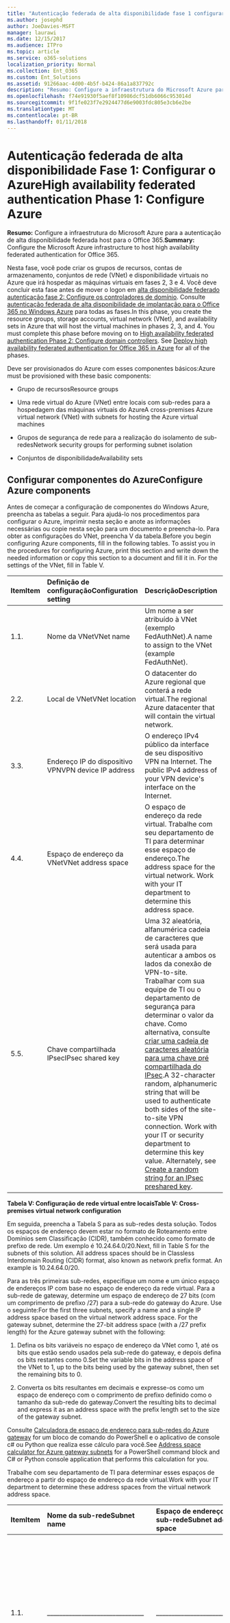 ```yaml
---
title: "Autenticação federada de alta disponibilidade fase 1 configurar o Azure"
ms.author: josephd
author: JoeDavies-MSFT
manager: laurawi
ms.date: 12/15/2017
ms.audience: ITPro
ms.topic: article
ms.service: o365-solutions
localization_priority: Normal
ms.collection: Ent_O365
ms.custom: Ent_Solutions
ms.assetid: 91266aac-4d00-4b5f-b424-86a1a837792c
description: "Resumo: Configure a infraestrutura do Microsoft Azure para alta disponibilidade do host autenticação federada para o Office 365."
ms.openlocfilehash: f74e91930f5aef8f10986dcf51db6066c953014d
ms.sourcegitcommit: 9f1fe023f7e2924477d6e9003fdc805e3cb6e2be
ms.translationtype: MT
ms.contentlocale: pt-BR
ms.lasthandoff: 01/11/2018
---
```

# <a name="high-availability-federated-authentication-phase-1-configure-azure"></a><span data-ttu-id="7fcb2-103">Autenticação federada de alta disponibilidade Fase 1: Configurar o Azure</span><span class="sxs-lookup"><span data-stu-id="7fcb2-103">High availability federated authentication Phase 1: Configure Azure</span></span>

 <span data-ttu-id="7fcb2-104">**Resumo:** Configure a infraestrutura do Microsoft Azure para a autenticação de alta disponibilidade federada host para o Office 365.</span><span class="sxs-lookup"><span data-stu-id="7fcb2-104">**Summary:** Configure the Microsoft Azure infrastructure to host high availability federated authentication for Office 365.</span></span>
  
<span data-ttu-id="7fcb2-p101">Nesta fase, você pode criar os grupos de recursos, contas de armazenamento, conjuntos de rede (VNet) e disponibilidade virtuais no Azure que irá hospedar as máquinas virtuais em fases 2, 3 e 4. Você deve concluir esta fase antes de mover o logon em [alta disponibilidade federado autenticação fase 2: Configure os controladores de domínio](high-availability-federated-authentication-phase-2-configure-domain-controllers.md). Consulte [autenticação federada de alta disponibilidade de implantação para o Office 365 no Windows Azure](deploy-high-availability-federated-authentication-for-office-365-in-azure.md) para todas as fases.</span><span class="sxs-lookup"><span data-stu-id="7fcb2-p101">In this phase, you create the resource groups, storage accounts, virtual network (VNet), and availability sets in Azure that will host the virtual machines in phases 2, 3, and 4. You must complete this phase before moving on to [High availability federated authentication Phase 2: Configure domain controllers](high-availability-federated-authentication-phase-2-configure-domain-controllers.md). See [Deploy high availability federated authentication for Office 365 in Azure](deploy-high-availability-federated-authentication-for-office-365-in-azure.md) for all of the phases.</span></span>
  
<span data-ttu-id="7fcb2-108">Deve ser provisionados do Azure com esses componentes básicos:</span><span class="sxs-lookup"><span data-stu-id="7fcb2-108">Azure must be provisioned with these basic components:</span></span>
  
- <span data-ttu-id="7fcb2-109">Grupo de recursos</span><span class="sxs-lookup"><span data-stu-id="7fcb2-109">Resource groups</span></span>
    
- <span data-ttu-id="7fcb2-110">Uma rede virtual do Azure (VNet) entre locais com sub-redes para a hospedagem das máquinas virtuais do Azure</span><span class="sxs-lookup"><span data-stu-id="7fcb2-110">A cross-premises Azure virtual network (VNet) with subnets for hosting the Azure virtual machines</span></span>
    
- <span data-ttu-id="7fcb2-111">Grupos de segurança de rede para a realização do isolamento de sub-redes</span><span class="sxs-lookup"><span data-stu-id="7fcb2-111">Network security groups for performing subnet isolation</span></span>
    
- <span data-ttu-id="7fcb2-112">Conjuntos de disponibilidade</span><span class="sxs-lookup"><span data-stu-id="7fcb2-112">Availability sets</span></span>
    
## <a name="configure-azure-components"></a><span data-ttu-id="7fcb2-113">Configurar componentes do Azure</span><span class="sxs-lookup"><span data-stu-id="7fcb2-113">Configure Azure components</span></span>

<span data-ttu-id="7fcb2-p102">Antes de começar a configuração de componentes do Windows Azure, preencha as tabelas a seguir. Para ajudá-lo nos procedimentos para configurar o Azure, imprimir nesta seção e anote as informações necessárias ou copie nesta seção para um documento e preencha-lo. Para obter as configurações do VNet, preencha V da tabela.</span><span class="sxs-lookup"><span data-stu-id="7fcb2-p102">Before you begin configuring Azure components, fill in the following tables. To assist you in the procedures for configuring Azure, print this section and write down the needed information or copy this section to a document and fill it in. For the settings of the VNet, fill in Table V.</span></span>
  
|<span data-ttu-id="7fcb2-117">**Item**</span><span class="sxs-lookup"><span data-stu-id="7fcb2-117">**Item**</span></span>|<span data-ttu-id="7fcb2-118">**Definição de configuração**</span><span class="sxs-lookup"><span data-stu-id="7fcb2-118">**Configuration setting**</span></span>|<span data-ttu-id="7fcb2-119">**Descrição**</span><span class="sxs-lookup"><span data-stu-id="7fcb2-119">**Description**</span></span>|<span data-ttu-id="7fcb2-120">**Valor**</span><span class="sxs-lookup"><span data-stu-id="7fcb2-120">**Value**</span></span>|
|:-----|:-----|:-----|:-----|
|<span data-ttu-id="7fcb2-121">1.</span><span class="sxs-lookup"><span data-stu-id="7fcb2-121">1.</span></span>  <br/> |<span data-ttu-id="7fcb2-122">Nome da VNet</span><span class="sxs-lookup"><span data-stu-id="7fcb2-122">VNet name</span></span>  <br/> |<span data-ttu-id="7fcb2-123">Um nome a ser atribuído à VNet (exemplo FedAuthNet).</span><span class="sxs-lookup"><span data-stu-id="7fcb2-123">A name to assign to the VNet (example FedAuthNet).</span></span>  <br/> |<span data-ttu-id="7fcb2-124">_______________________________</span><span class="sxs-lookup"><span data-stu-id="7fcb2-124"></span></span>  <br/> |
|<span data-ttu-id="7fcb2-125">2.</span><span class="sxs-lookup"><span data-stu-id="7fcb2-125">2.</span></span>  <br/> |<span data-ttu-id="7fcb2-126">Local de VNet</span><span class="sxs-lookup"><span data-stu-id="7fcb2-126">VNet location</span></span>  <br/> |<span data-ttu-id="7fcb2-127">O datacenter do Azure regional que conterá a rede virtual.</span><span class="sxs-lookup"><span data-stu-id="7fcb2-127">The regional Azure datacenter that will contain the virtual network.</span></span>  <br/> |<span data-ttu-id="7fcb2-128">_______________________________</span><span class="sxs-lookup"><span data-stu-id="7fcb2-128"></span></span>  <br/> |
|<span data-ttu-id="7fcb2-129">3.</span><span class="sxs-lookup"><span data-stu-id="7fcb2-129">3.</span></span>  <br/> |<span data-ttu-id="7fcb2-130">Endereço IP do dispositivo VPN</span><span class="sxs-lookup"><span data-stu-id="7fcb2-130">VPN device IP address</span></span>  <br/> |<span data-ttu-id="7fcb2-131">O endereço IPv4 público da interface de seu dispositivo VPN na Internet. </span><span class="sxs-lookup"><span data-stu-id="7fcb2-131">The public IPv4 address of your VPN device's interface on the Internet.</span></span>  <br/> |<span data-ttu-id="7fcb2-132">_______________________________</span><span class="sxs-lookup"><span data-stu-id="7fcb2-132"></span></span>  <br/> |
|<span data-ttu-id="7fcb2-133">4.</span><span class="sxs-lookup"><span data-stu-id="7fcb2-133">4.</span></span>  <br/> |<span data-ttu-id="7fcb2-134">Espaço de endereço da VNet</span><span class="sxs-lookup"><span data-stu-id="7fcb2-134">VNet address space</span></span>  <br/> |<span data-ttu-id="7fcb2-p103">O espaço de endereço da rede virtual. Trabalhe com seu departamento de TI para determinar esse espaço de endereço.</span><span class="sxs-lookup"><span data-stu-id="7fcb2-p103">The address space for the virtual network. Work with your IT department to determine this address space.</span></span>  <br/> |<span data-ttu-id="7fcb2-137">_______________________________</span><span class="sxs-lookup"><span data-stu-id="7fcb2-137"></span></span>  <br/> |
|<span data-ttu-id="7fcb2-138">5.</span><span class="sxs-lookup"><span data-stu-id="7fcb2-138">5.</span></span>  <br/> |<span data-ttu-id="7fcb2-139">Chave compartilhada IPsec</span><span class="sxs-lookup"><span data-stu-id="7fcb2-139">IPsec shared key</span></span>  <br/> |<span data-ttu-id="7fcb2-p104">Uma 32 aleatória, alfanumérica cadeia de caracteres que será usada para autenticar a ambos os lados da conexão de VPN-to-site. Trabalhar com sua equipe de TI ou o departamento de segurança para determinar o valor da chave. Como alternativa, consulte [criar uma cadeia de caracteres aleatória para uma chave pré compartilhada do IPsec](http://social.technet.microsoft.com/wiki/contents/articles/32330.create-a-random-string-for-an-ipsec-preshared-key.aspx).</span><span class="sxs-lookup"><span data-stu-id="7fcb2-p104">A 32-character random, alphanumeric string that will be used to authenticate both sides of the site-to-site VPN connection. Work with your IT or security department to determine this key value. Alternately, see [Create a random string for an IPsec preshared key](http://social.technet.microsoft.com/wiki/contents/articles/32330.create-a-random-string-for-an-ipsec-preshared-key.aspx).  </span></span><br/> |<span data-ttu-id="7fcb2-143">_______________________________</span><span class="sxs-lookup"><span data-stu-id="7fcb2-143"></span></span>  <br/> |
   
 <span data-ttu-id="7fcb2-144">**Tabela V: Configuração de rede virtual entre locais**</span><span class="sxs-lookup"><span data-stu-id="7fcb2-144">**Table V: Cross-premises virtual network configuration**</span></span>
  
<span data-ttu-id="7fcb2-p105">Em seguida, preencha a Tabela S para as sub-redes desta solução. Todos os espaços de endereço devem estar no formato de Roteamento entre Domínios sem Classificação (CIDR), também conhecido como formato de prefixo de rede. Um exemplo é 10.24.64.0/20.</span><span class="sxs-lookup"><span data-stu-id="7fcb2-p105">Next, fill in Table S for the subnets of this solution. All address spaces should be in Classless Interdomain Routing (CIDR) format, also known as network prefix format. An example is 10.24.64.0/20.</span></span>
  
<span data-ttu-id="7fcb2-p106">Para as três primeiras sub-redes, especifique um nome e um único espaço de endereços IP com base no espaço de endereço da rede virtual. Para a sub-rede de gateway, determine um espaço de endereço de 27 bits (com um comprimento de prefixo /27) para a sub-rede do gateway do Azure. Use o seguinte:</span><span class="sxs-lookup"><span data-stu-id="7fcb2-p106">For the first three subnets, specify a name and a single IP address space based on the virtual network address space. For the gateway subnet, determine the 27-bit address space (with a /27 prefix length) for the Azure gateway subnet with the following:</span></span>
  
1. <span data-ttu-id="7fcb2-150">Defina os bits variáveis no espaço de endereço da VNet como 1, até os bits que estão sendo usados pela sub-rede do gateway, e depois defina os bits restantes como 0.</span><span class="sxs-lookup"><span data-stu-id="7fcb2-150">Set the variable bits in the address space of the VNet to 1, up to the bits being used by the gateway subnet, then set the remaining bits to 0.</span></span>
    
2. <span data-ttu-id="7fcb2-151">Converta os bits resultantes em decimais e expresse-os como um espaço de endereço com o comprimento de prefixo definido como o tamanho da sub-rede do gateway.</span><span class="sxs-lookup"><span data-stu-id="7fcb2-151">Convert the resulting bits to decimal and express it as an address space with the prefix length set to the size of the gateway subnet.</span></span>
    
<span data-ttu-id="7fcb2-152">Consulte [Calculadora de espaço de endereço para sub-redes do Azure gateway](https://gallery.technet.microsoft.com/scriptcenter/Address-prefix-calculator-a94b6eed) for um bloco de comando do PowerShell e o aplicativo de console c# ou Python que realiza esse cálculo para você.</span><span class="sxs-lookup"><span data-stu-id="7fcb2-152">See [Address space calculator for Azure gateway subnets](https://gallery.technet.microsoft.com/scriptcenter/Address-prefix-calculator-a94b6eed) for a PowerShell command block and C# or Python console application that performs this calculation for you.</span></span>
  
<span data-ttu-id="7fcb2-153">Trabalhe com seu departamento de TI para determinar esses espaços de endereço a partir do espaço de endereço da rede virtual.</span><span class="sxs-lookup"><span data-stu-id="7fcb2-153">Work with your IT department to determine these address spaces from the virtual network address space.</span></span>
  
|<span data-ttu-id="7fcb2-154">**Item**</span><span class="sxs-lookup"><span data-stu-id="7fcb2-154">**Item**</span></span>|<span data-ttu-id="7fcb2-155">**Nome da sub-rede**</span><span class="sxs-lookup"><span data-stu-id="7fcb2-155">**Subnet name**</span></span>|<span data-ttu-id="7fcb2-156">**Espaço de endereço da sub-rede**</span><span class="sxs-lookup"><span data-stu-id="7fcb2-156">**Subnet address space**</span></span>|<span data-ttu-id="7fcb2-157">**Objetivo**</span><span class="sxs-lookup"><span data-stu-id="7fcb2-157">**Purpose**</span></span>|
|:-----|:-----|:-----|:-----|
|<span data-ttu-id="7fcb2-158">1.</span><span class="sxs-lookup"><span data-stu-id="7fcb2-158">1.</span></span>  <br/> |<span data-ttu-id="7fcb2-159">_______________________________</span><span class="sxs-lookup"><span data-stu-id="7fcb2-159"></span></span>  <br/> |<span data-ttu-id="7fcb2-160">_______________________________</span><span class="sxs-lookup"><span data-stu-id="7fcb2-160"></span></span>  <br/> |<span data-ttu-id="7fcb2-161">A sub-rede usada pelo controlador de domínio e as máquinas virtuais (VMs) DirSync do Windows Server Active Directory (AD).</span><span class="sxs-lookup"><span data-stu-id="7fcb2-161">The subnet used by the Windows Server Active Directory (AD) domain controller and DirSync server virtual machines (VMs).</span></span>  <br/> |
|<span data-ttu-id="7fcb2-162">2.</span><span class="sxs-lookup"><span data-stu-id="7fcb2-162">2.</span></span>  <br/> |<span data-ttu-id="7fcb2-163">_______________________________</span><span class="sxs-lookup"><span data-stu-id="7fcb2-163"></span></span>  <br/> |<span data-ttu-id="7fcb2-164">_______________________________</span><span class="sxs-lookup"><span data-stu-id="7fcb2-164"></span></span>  <br/> |<span data-ttu-id="7fcb2-165">A sub-rede usada pelos VMs do AD FS.</span><span class="sxs-lookup"><span data-stu-id="7fcb2-165">The subnet used by the AD FS VMs.</span></span>  <br/> |
|<span data-ttu-id="7fcb2-166">3.</span><span class="sxs-lookup"><span data-stu-id="7fcb2-166">3.</span></span>  <br/> |<span data-ttu-id="7fcb2-167">_______________________________</span><span class="sxs-lookup"><span data-stu-id="7fcb2-167"></span></span>  <br/> |<span data-ttu-id="7fcb2-168">_______________________________</span><span class="sxs-lookup"><span data-stu-id="7fcb2-168"></span></span>  <br/> |<span data-ttu-id="7fcb2-169">A sub-rede usada pelas VMs de proxy do aplicativo Web.</span><span class="sxs-lookup"><span data-stu-id="7fcb2-169">The subnet used by the web application proxy VMs.</span></span>  <br/> |
|<span data-ttu-id="7fcb2-170">4.</span><span class="sxs-lookup"><span data-stu-id="7fcb2-170">4.</span></span>  <br/> |<span data-ttu-id="7fcb2-171">GatewaySubnet</span><span class="sxs-lookup"><span data-stu-id="7fcb2-171">GatewaySubnet</span></span>  <br/> |<span data-ttu-id="7fcb2-172">_______________________________</span><span class="sxs-lookup"><span data-stu-id="7fcb2-172"></span></span>  <br/> |<span data-ttu-id="7fcb2-173">A sub-rede usada pelas VMs do gateway do Azure.</span><span class="sxs-lookup"><span data-stu-id="7fcb2-173">The subnet used by the Azure gateway VMs.</span></span>  <br/> |
   
 <span data-ttu-id="7fcb2-174">**Tabela S: Sub-redes na rede virtual**</span><span class="sxs-lookup"><span data-stu-id="7fcb2-174">**Table S: Subnets in the virtual network**</span></span>
  
<span data-ttu-id="7fcb2-175">Em seguida, preencha a Tabela I para os endereços IP estáticos atribuídos a máquinas virtuais e instâncias de balanceador de carga.</span><span class="sxs-lookup"><span data-stu-id="7fcb2-175">Next, fill in Table I for the static IP addresses assigned to virtual machines and load balancer instances.</span></span>
  
|<span data-ttu-id="7fcb2-176">**Item**</span><span class="sxs-lookup"><span data-stu-id="7fcb2-176">**Item**</span></span>|<span data-ttu-id="7fcb2-177">**Objetivo**</span><span class="sxs-lookup"><span data-stu-id="7fcb2-177">**Purpose**</span></span>|<span data-ttu-id="7fcb2-178">**Endereço IP da sub-rede**</span><span class="sxs-lookup"><span data-stu-id="7fcb2-178">**IP address on the subnet**</span></span>|<span data-ttu-id="7fcb2-179">**Valor**</span><span class="sxs-lookup"><span data-stu-id="7fcb2-179">**Value**</span></span>|
|:-----|:-----|:-----|:-----|
|<span data-ttu-id="7fcb2-180">1.</span><span class="sxs-lookup"><span data-stu-id="7fcb2-180">1.</span></span>  <br/> |<span data-ttu-id="7fcb2-181">Endereço IP estático do primeiro controlador de domínio</span><span class="sxs-lookup"><span data-stu-id="7fcb2-181">Static IP address of the first domain controller</span></span>  <br/> |<span data-ttu-id="7fcb2-182">O quarto endereço IP possível para o espaço de endereço da sub-rede definido no Item 1 da Tabela S.</span><span class="sxs-lookup"><span data-stu-id="7fcb2-182">The fourth possible IP address for the address space of the subnet defined in Item 1 of Table S.</span></span>  <br/> |<span data-ttu-id="7fcb2-183">_______________________________</span><span class="sxs-lookup"><span data-stu-id="7fcb2-183"></span></span>  <br/> |
|<span data-ttu-id="7fcb2-184">2.</span><span class="sxs-lookup"><span data-stu-id="7fcb2-184">2.</span></span>  <br/> |<span data-ttu-id="7fcb2-185">Endereço IP estático do segundo controlador de domínio</span><span class="sxs-lookup"><span data-stu-id="7fcb2-185">Static IP address of the second domain controller</span></span>  <br/> |<span data-ttu-id="7fcb2-186">O quinto endereço IP possível para o espaço de endereço da sub-rede definido no Item 1 da Tabela S.</span><span class="sxs-lookup"><span data-stu-id="7fcb2-186">The fifth possible IP address for the address space of the subnet defined in Item 1 of Table S.</span></span>  <br/> |<span data-ttu-id="7fcb2-187">_______________________________</span><span class="sxs-lookup"><span data-stu-id="7fcb2-187"></span></span>  <br/> |
|<span data-ttu-id="7fcb2-188">3.</span><span class="sxs-lookup"><span data-stu-id="7fcb2-188">3.</span></span>  <br/> |<span data-ttu-id="7fcb2-189">Endereço IP estático do servidor DirSync</span><span class="sxs-lookup"><span data-stu-id="7fcb2-189">Static IP address of the DirSync server</span></span>  <br/> |<span data-ttu-id="7fcb2-190">O sexto endereço IP possível para o espaço de endereço da sub-rede definido no Item 1 da Tabela S. </span><span class="sxs-lookup"><span data-stu-id="7fcb2-190">The sixth possible IP address for the address space of the subnet defined in Item 1 of Table S.</span></span>  <br/> |<span data-ttu-id="7fcb2-191">_______________________________</span><span class="sxs-lookup"><span data-stu-id="7fcb2-191"></span></span>  <br/> |
|<span data-ttu-id="7fcb2-192">4.</span><span class="sxs-lookup"><span data-stu-id="7fcb2-192">4.</span></span>  <br/> |<span data-ttu-id="7fcb2-193">Endereço IP estático do balanceador de carga internos para os servidores do AD FS</span><span class="sxs-lookup"><span data-stu-id="7fcb2-193">Static IP address of the internal load balancer for the AD FS servers</span></span>  <br/> |<span data-ttu-id="7fcb2-194">O quarto endereço IP possível para o espaço de endereço da sub-rede definido no Item 2 da Tabela S. </span><span class="sxs-lookup"><span data-stu-id="7fcb2-194">The fourth possible IP address for the address space of the subnet defined in Item 2 of Table S.</span></span>  <br/> |<span data-ttu-id="7fcb2-195">_______________________________</span><span class="sxs-lookup"><span data-stu-id="7fcb2-195"></span></span>  <br/> |
|<span data-ttu-id="7fcb2-196">5.</span><span class="sxs-lookup"><span data-stu-id="7fcb2-196">5.</span></span>  <br/> |<span data-ttu-id="7fcb2-197">Endereço IP estático do primeiro servidor do AD FS</span><span class="sxs-lookup"><span data-stu-id="7fcb2-197">Static IP address of the first AD FS server</span></span>  <br/> |<span data-ttu-id="7fcb2-198">O quinto endereço IP possível para o espaço de endereço da sub-rede definido no Item 2 da Tabela S.</span><span class="sxs-lookup"><span data-stu-id="7fcb2-198">The fifth possible IP address for the address space of the subnet defined in Item 2 of Table S.</span></span>  <br/> |<span data-ttu-id="7fcb2-199">_______________________________</span><span class="sxs-lookup"><span data-stu-id="7fcb2-199"></span></span>  <br/> |
|<span data-ttu-id="7fcb2-200">6.</span><span class="sxs-lookup"><span data-stu-id="7fcb2-200">6.</span></span>  <br/> |<span data-ttu-id="7fcb2-201">Endereço IP estático do segundo servidor do AD FS</span><span class="sxs-lookup"><span data-stu-id="7fcb2-201">Static IP address of the second AD FS server</span></span>  <br/> |<span data-ttu-id="7fcb2-202">O sexto endereço IP possível para o espaço de endereço da sub-rede definido no Item 2 da Tabela S.</span><span class="sxs-lookup"><span data-stu-id="7fcb2-202">The sixth possible IP address for the address space of the subnet defined in Item 2 of Table S.</span></span>  <br/> |<span data-ttu-id="7fcb2-203">_______________________________</span><span class="sxs-lookup"><span data-stu-id="7fcb2-203"></span></span>  <br/> |
|<span data-ttu-id="7fcb2-204">7.</span><span class="sxs-lookup"><span data-stu-id="7fcb2-204">7.</span></span>  <br/> |<span data-ttu-id="7fcb2-205">Endereço IP estático do primeiro servidor proxy de aplicativos Web</span><span class="sxs-lookup"><span data-stu-id="7fcb2-205">Static IP address of the first web application proxy server</span></span>  <br/> |<span data-ttu-id="7fcb2-206">O quarto endereço IP possível para o espaço de endereço da sub-rede definido no Item 3 da Tabela S.</span><span class="sxs-lookup"><span data-stu-id="7fcb2-206">The fourth possible IP address for the address space of the subnet defined in Item 3 of Table S.</span></span>  <br/> |<span data-ttu-id="7fcb2-207">_______________________________</span><span class="sxs-lookup"><span data-stu-id="7fcb2-207"></span></span>  <br/> |
|<span data-ttu-id="7fcb2-208">8.</span><span class="sxs-lookup"><span data-stu-id="7fcb2-208">8.</span></span>  <br/> |<span data-ttu-id="7fcb2-209">Endereço IP estático do segundo servidor proxy de aplicativos Web</span><span class="sxs-lookup"><span data-stu-id="7fcb2-209">Static IP address of the second web application proxy server</span></span>  <br/> |<span data-ttu-id="7fcb2-210">O quinto endereço IP possível para o espaço de endereço da sub-rede definido no Item 3 da Tabela S.</span><span class="sxs-lookup"><span data-stu-id="7fcb2-210">The fifth possible IP address for the address space of the subnet defined in Item 3 of Table S.</span></span>  <br/> |<span data-ttu-id="7fcb2-211">_______________________________</span><span class="sxs-lookup"><span data-stu-id="7fcb2-211"></span></span>  <br/> |
   
 <span data-ttu-id="7fcb2-212">**Endereços de IP estático de i: tabela na rede virtual**</span><span class="sxs-lookup"><span data-stu-id="7fcb2-212">**Table I: Static IP addresses in the virtual network**</span></span>
  
<span data-ttu-id="7fcb2-213">Para dois servidores de Sistema de Nomes de Domínio (DNS) na sua rede local que você deseja usar ao configurar controladores de domínio inicialmente na sua rede virtual, preencha a Tabela D. Trabalhe com o departamento de TI para determinar essa lista.</span><span class="sxs-lookup"><span data-stu-id="7fcb2-213">For two Domain Name System (DNS) servers in your on-premises network that you want to use when initially setting up the domain controllers in your virtual network, fill in Table D. Work with your IT department to determine this list.</span></span>
  
|<span data-ttu-id="7fcb2-214">**Item**</span><span class="sxs-lookup"><span data-stu-id="7fcb2-214">**Item**</span></span>|<span data-ttu-id="7fcb2-215">**Nome amigável do servidor DNS**</span><span class="sxs-lookup"><span data-stu-id="7fcb2-215">**DNS server friendly name**</span></span>|<span data-ttu-id="7fcb2-216">**Endereço IP do servidor DNS**</span><span class="sxs-lookup"><span data-stu-id="7fcb2-216">**DNS server IP address**</span></span>|
|:-----|:-----|:-----|
|<span data-ttu-id="7fcb2-217">1.</span><span class="sxs-lookup"><span data-stu-id="7fcb2-217">1.</span></span>  <br/> |<span data-ttu-id="7fcb2-218">_______________________________</span><span class="sxs-lookup"><span data-stu-id="7fcb2-218"></span></span>  <br/> |<span data-ttu-id="7fcb2-219">_______________________________</span><span class="sxs-lookup"><span data-stu-id="7fcb2-219"></span></span>  <br/> |
|<span data-ttu-id="7fcb2-220">2.</span><span class="sxs-lookup"><span data-stu-id="7fcb2-220">2.</span></span>  <br/> |<span data-ttu-id="7fcb2-221">_______________________________</span><span class="sxs-lookup"><span data-stu-id="7fcb2-221"></span></span>  <br/> |<span data-ttu-id="7fcb2-222">_______________________________</span><span class="sxs-lookup"><span data-stu-id="7fcb2-222"></span></span>  <br/> |
   
 <span data-ttu-id="7fcb2-223">**Tabela D: servidores DNS locais**</span><span class="sxs-lookup"><span data-stu-id="7fcb2-223">**Table D: On-premises DNS servers**</span></span>
  
<span data-ttu-id="7fcb2-p107">Para rotear pacotes da rede entre locais para a rede da organização entre a conexão de VPN site a site, você deve configurar a rede virtual com uma rede local que contenha uma lista dos espaços de endereço (em notação CIDR) para todos os locais acessíveis na rede local da sua organização. A lista de espaços de endereço que definem a sua rede local deve ser exclusiva e não deve ser ficar sobreposta ao espaço de endereço usado para outras redes virtuais ou locais.</span><span class="sxs-lookup"><span data-stu-id="7fcb2-p107">To route packets from the cross-premises network to your organization network across the site-to-site VPN connection, you must configure the virtual network with a local network that contains a list of the address spaces (in CIDR notation) for all of the reachable locations on your organization's on-premises network. The list of address spaces that define your local network must be unique and must not overlap with the address space used for other virtual networks or other local networks.</span></span>
  
<span data-ttu-id="7fcb2-p108">Para o conjunto de espaços de endereço da rede local, preencha a Tabela L. Observe que há três entradas em branco listadas, mas geralmente você precisará de mais. Trabalhe com seu departamento de TI para determinar esta lista de espaços de endereço.</span><span class="sxs-lookup"><span data-stu-id="7fcb2-p108">For the set of local network address spaces, fill in Table L. Note that three blank entries are listed but you will typically need more. Work with your IT department to determine this list of address spaces.</span></span>
  
|<span data-ttu-id="7fcb2-228">**Item**</span><span class="sxs-lookup"><span data-stu-id="7fcb2-228">**Item**</span></span>|<span data-ttu-id="7fcb2-229">**Espaço de endereço da rede local**</span><span class="sxs-lookup"><span data-stu-id="7fcb2-229">**Local network address space**</span></span>|
|:-----|:-----|
|<span data-ttu-id="7fcb2-230">1.</span><span class="sxs-lookup"><span data-stu-id="7fcb2-230">1.</span></span>  <br/> |<span data-ttu-id="7fcb2-231">_______________________________</span><span class="sxs-lookup"><span data-stu-id="7fcb2-231"></span></span>  <br/> |
|<span data-ttu-id="7fcb2-232">2.</span><span class="sxs-lookup"><span data-stu-id="7fcb2-232">2.</span></span>  <br/> |<span data-ttu-id="7fcb2-233">_______________________________</span><span class="sxs-lookup"><span data-stu-id="7fcb2-233"></span></span>  <br/> |
|<span data-ttu-id="7fcb2-234">3.</span><span class="sxs-lookup"><span data-stu-id="7fcb2-234">3.</span></span>  <br/> |<span data-ttu-id="7fcb2-235">_______________________________</span><span class="sxs-lookup"><span data-stu-id="7fcb2-235"></span></span>  <br/> |
   
 <span data-ttu-id="7fcb2-236">**Tabela L: Prefixos de endereço para a rede local**</span><span class="sxs-lookup"><span data-stu-id="7fcb2-236">**Table L: Address prefixes for the local network**</span></span>
  
<span data-ttu-id="7fcb2-237">Agora, vamos começar a criar a infraestrutura do Azure para hospedar sua autenticação federada para o Office 365.</span><span class="sxs-lookup"><span data-stu-id="7fcb2-237">Now let's begin building the Azure infrastructure to host your federated authentication for Office 365.</span></span>
  
> [!NOTE]
> <span data-ttu-id="7fcb2-p109">O comando a seguir define usar a versão mais recente do Azure PowerShell. Consulte a [Introdução ao cmdlets do PowerShell do Windows Azure](https://docs.microsoft.com/en-us/powershell/azureps-cmdlets-docs/).</span><span class="sxs-lookup"><span data-stu-id="7fcb2-p109">The following command sets use the latest version of Azure PowerShell. See [Get started with Azure PowerShell cmdlets](https://docs.microsoft.com/en-us/powershell/azureps-cmdlets-docs/).</span></span> 
  
<span data-ttu-id="7fcb2-240">Primeiro, inicie um prompt do Azure PowerShell e faça logon na sua conta.</span><span class="sxs-lookup"><span data-stu-id="7fcb2-240">First, start an Azure PowerShell prompt and login to your account.</span></span>
  
```
Login-AzureRMAccount
```

> [!TIP]
> <span data-ttu-id="7fcb2-241">Para um arquivo de texto que contém todos os comandos do PowerShell este artigo e uma pasta de trabalho de configuração Microsoft Excel que gera blocos de comando do PowerShell pronto para executar com base em suas configurações personalizadas, consulte o [autenticação federada para o Office 365 Kit de implantação do Azure](https://gallery.technet.microsoft.com/Federated-Authentication-8a9f1664).</span><span class="sxs-lookup"><span data-stu-id="7fcb2-241">For a text file that contains all of the PowerShell commands in this article and a Microsoft Excel configuration workbook that generates ready-to-run PowerShell command blocks based on your custom settings, see the [Federated Authentication for Office 365 in Azure Deployment Kit](https://gallery.technet.microsoft.com/Federated-Authentication-8a9f1664).</span></span> 
  
<span data-ttu-id="7fcb2-242">Para obter o nome de sua assinatura, use este comando.</span><span class="sxs-lookup"><span data-stu-id="7fcb2-242">Get your subscription name using the following command.</span></span>
  
```
Get-AzureRMSubscription | Sort Name | Select Name
```

<span data-ttu-id="7fcb2-243">Para versões mais antigas do Azure PowerShell, use este comando.</span><span class="sxs-lookup"><span data-stu-id="7fcb2-243">For older versions of Azure PowerShell, use this command instead.</span></span>
  
```
Get-AzureRMSubscription | Sort Name | Select SubscriptionName
```

<span data-ttu-id="7fcb2-p110">Defina sua assinatura do Windows Azure. Substituir tudo entre aspas, incluindo o \< e > caracteres, com o nome correto.</span><span class="sxs-lookup"><span data-stu-id="7fcb2-p110">Set your Azure subscription. Replace everything within the quotes, including the \< and > characters, with the correct name.</span></span>
  
```
$subscr="<subscription name>"
Get-AzureRmSubscription -SubscriptionName $subscr | Select-AzureRmSubscription
```

<span data-ttu-id="7fcb2-p111">Em seguida, crie os novos grupos de recursos. Para determinar um conjunto exclusivo de nomes de grupo de recursos, use este comando para listar os grupos de recurso existentes.</span><span class="sxs-lookup"><span data-stu-id="7fcb2-p111">Next, create the new resource groups. To determine a unique set of resource group names, use this command to list your existing resource groups.</span></span>
  
```
Get-AzureRMResourceGroup | Sort ResourceGroupName | Select ResourceGroupName
```

<span data-ttu-id="7fcb2-248">Preencha a tabela a seguir para o conjunto de nomes de grupos de recursos exclusivos.</span><span class="sxs-lookup"><span data-stu-id="7fcb2-248">Fill in the following table for the set of unique resource group names.</span></span>
  
|<span data-ttu-id="7fcb2-249">**Item**</span><span class="sxs-lookup"><span data-stu-id="7fcb2-249">**Item**</span></span>|<span data-ttu-id="7fcb2-250">**Nome do grupo de recursos**</span><span class="sxs-lookup"><span data-stu-id="7fcb2-250">**Resource group name**</span></span>|<span data-ttu-id="7fcb2-251">**Objetivo**</span><span class="sxs-lookup"><span data-stu-id="7fcb2-251">**Purpose**</span></span>|
|:-----|:-----|:-----|
|<span data-ttu-id="7fcb2-252">1.</span><span class="sxs-lookup"><span data-stu-id="7fcb2-252">1.</span></span>  <br/> |<span data-ttu-id="7fcb2-253">_______________________________</span><span class="sxs-lookup"><span data-stu-id="7fcb2-253"></span></span>  <br/> |<span data-ttu-id="7fcb2-254">Controladores de domínio:</span><span class="sxs-lookup"><span data-stu-id="7fcb2-254">Domain controllers</span></span>  <br/> |
|<span data-ttu-id="7fcb2-255">2.</span><span class="sxs-lookup"><span data-stu-id="7fcb2-255">2.</span></span>  <br/> |<span data-ttu-id="7fcb2-256">_______________________________</span><span class="sxs-lookup"><span data-stu-id="7fcb2-256"></span></span>  <br/> |<span data-ttu-id="7fcb2-257">Servidores do AD FS</span><span class="sxs-lookup"><span data-stu-id="7fcb2-257">AD FS servers</span></span>  <br/> |
|<span data-ttu-id="7fcb2-258">3.</span><span class="sxs-lookup"><span data-stu-id="7fcb2-258">3.</span></span>  <br/> |<span data-ttu-id="7fcb2-259">_______________________________</span><span class="sxs-lookup"><span data-stu-id="7fcb2-259"></span></span>  <br/> |<span data-ttu-id="7fcb2-260">Servidores proxy de aplicativos Web</span><span class="sxs-lookup"><span data-stu-id="7fcb2-260">Web application proxy servers</span></span>  <br/> |
|<span data-ttu-id="7fcb2-261">4.</span><span class="sxs-lookup"><span data-stu-id="7fcb2-261">4.</span></span>  <br/> |<span data-ttu-id="7fcb2-262">_______________________________</span><span class="sxs-lookup"><span data-stu-id="7fcb2-262"></span></span>  <br/> |<span data-ttu-id="7fcb2-263">Elementos de infraestrutura</span><span class="sxs-lookup"><span data-stu-id="7fcb2-263">Infrastructure elements</span></span>  <br/> |
   
 <span data-ttu-id="7fcb2-264">**Tabela r: grupos de recursos**</span><span class="sxs-lookup"><span data-stu-id="7fcb2-264">**Table R: Resource groups**</span></span>
  
<span data-ttu-id="7fcb2-265">Crie os novos grupos de recursos com estes comandos.</span><span class="sxs-lookup"><span data-stu-id="7fcb2-265">Create your new resource groups with these commands.</span></span>
  
```
$locName="<an Azure location, such as West US>"
$rgName="<Table R - Item 1 - Name column>"
New-AzureRMResourceGroup -Name $rgName -Location $locName
$rgName="<Table R - Item 2 - Name column>"
New-AzureRMResourceGroup -Name $rgName -Location $locName
$rgName="<Table R - Item 3 - Name column>"
New-AzureRMResourceGroup -Name $rgName -Location $locName
$rgName="<Table R - Item 4 - Name column>"
New-AzureRMResourceGroup -Name $rgName -Location $locName
```

<span data-ttu-id="7fcb2-266">Em seguida, você criará a rede virtual do Azure e suas sub-redes.</span><span class="sxs-lookup"><span data-stu-id="7fcb2-266">Next, you create the Azure virtual network and its subnets.</span></span>
  
```
$rgName="<Table R - Item 4 - Resource group name column>"
$locName="<your Azure location>"
$vnetName="<Table V - Item 1 - Value column>"
$vnetAddrPrefix="<Table V - Item 4 - Value column>"
$dnsServers=@( "<Table D - Item 1 - DNS server IP address column>", "<Table D - Item 2 - DNS server IP address column>" )
# Get the shortened version of the location
$locShortName=(Get-AzureRmResourceGroup -Name $rgName).Location

# Create the subnets
$subnet1Name="<Table S - Item 1 - Subnet name column>"
$subnet1Prefix="<Table S - Item 1 - Subnet address space column>"
$subnet1=New-AzureRMVirtualNetworkSubnetConfig -Name $subnet1Name -AddressPrefix $subnet1Prefix
$subnet2Name="<Table S - Item 2 - Subnet name column>"
$subnet2Prefix="<Table S - Item 2 - Subnet address space column>"
$subnet2=New-AzureRMVirtualNetworkSubnetConfig -Name $subnet2Name -AddressPrefix $subnet2Prefix
$subnet3Name="<Table S - Item 3 - Subnet name column>"
$subnet3Prefix="<Table S - Item 3 - Subnet address space column>"
$subnet3=New-AzureRMVirtualNetworkSubnetConfig -Name $subnet3Name -AddressPrefix $subnet3Prefix
$gwSubnet4Prefix="<Table S - Item 4 - Subnet address space column>"
$gwSubnet=New-AzureRMVirtualNetworkSubnetConfig -Name "GatewaySubnet" -AddressPrefix $gwSubnet4Prefix

# Create the virtual network
New-AzureRMVirtualNetwork -Name $vnetName -ResourceGroupName $rgName -Location $locName -AddressPrefix $vnetAddrPrefix -Subnet $gwSubnet,$subnet1,$subnet2,$subnet3 -DNSServer $dnsServers

```

<span data-ttu-id="7fcb2-p112">Em seguida, crie rede grupos de segurança para cada sub-rede que contém as máquinas virtuais. Para executar o isolamento de sub-rede, você pode adicionar regras para os tipos específicos de tráfego permitido ou negado ao grupo de segurança de rede de uma sub-rede.</span><span class="sxs-lookup"><span data-stu-id="7fcb2-p112">Next, you create network security groups for each subnet that contains virtual machines. To perform subnet isolation, you can add rules for the specific types of traffic allowed or denied to the network security group of a subnet.</span></span>
  
```
# Create network security groups
$vnet=Get-AzureRMVirtualNetwork -ResourceGroupName $rgName -Name $vnetName

New-AzureRMNetworkSecurityGroup -Name $subnet1Name -ResourceGroupName $rgName -Location $locShortName
$nsg=Get-AzureRMNetworkSecurityGroup -Name $subnet1Name -ResourceGroupName $rgName
Set-AzureRMVirtualNetworkSubnetConfig -VirtualNetwork $vnet -Name $subnet1Name -AddressPrefix $subnet1Prefix -NetworkSecurityGroup $nsg

New-AzureRMNetworkSecurityGroup -Name $subnet2Name -ResourceGroupName $rgName -Location $locShortName
$nsg=Get-AzureRMNetworkSecurityGroup -Name $subnet2Name -ResourceGroupName $rgName
Set-AzureRMVirtualNetworkSubnetConfig -VirtualNetwork $vnet -Name $subnet2Name -AddressPrefix $subnet2Prefix -NetworkSecurityGroup $nsg

New-AzureRMNetworkSecurityGroup -Name $subnet3Name -ResourceGroupName $rgName -Location $locShortName
$nsg=Get-AzureRMNetworkSecurityGroup -Name $subnet3Name -ResourceGroupName $rgName
Set-AzureRMVirtualNetworkSubnetConfig -VirtualNetwork $vnet -Name $subnet3Name -AddressPrefix $subnet3Prefix -NetworkSecurityGroup $nsg
```

<span data-ttu-id="7fcb2-269">Em seguida, use estes comandos para criar os gateways para a conexão VPN site a site.</span><span class="sxs-lookup"><span data-stu-id="7fcb2-269">Next, use these commands to create the gateways for the site-to-site VPN connection.</span></span>
  
```
$rgName="<Table R - Item 4 - Resource group name column>"
$locName="<Azure location>"
$vnetName="<Table V - Item 1 - Value column>"
$vnet=Get-AzureRMVirtualNetwork -Name $vnetName -ResourceGroupName $rgName
$subnet=Get-AzureRmVirtualNetworkSubnetConfig -VirtualNetwork $vnet -Name "GatewaySubnet"

# Attach a virtual network gateway to a public IP address and the gateway subnet
$publicGatewayVipName="PublicIPAddress"
$vnetGatewayIpConfigName="PublicIPConfig"
New-AzureRMPublicIpAddress -Name $vnetGatewayIpConfigName -ResourceGroupName $rgName -Location $locName -AllocationMethod Dynamic
$publicGatewayVip=Get-AzureRMPublicIpAddress -Name $vnetGatewayIpConfigName -ResourceGroupName $rgName
$vnetGatewayIpConfig=New-AzureRMVirtualNetworkGatewayIpConfig -Name $vnetGatewayIpConfigName -PublicIpAddressId $publicGatewayVip.Id -Subnet $subnet

# Create the Azure gateway
$vnetGatewayName="AzureGateway"
$vnetGateway=New-AzureRMVirtualNetworkGateway -Name $vnetGatewayName -ResourceGroupName $rgName -Location $locName -GatewayType Vpn -VpnType RouteBased -IpConfigurations $vnetGatewayIpConfig

# Create the gateway for the local network
$localGatewayName="LocalNetGateway"
$localGatewayIP="<Table V - Item 3 - Value column>"
$localNetworkPrefix=@( <comma-separated, double-quote enclosed list of the local network address prefixes from Table L, example: "10.1.0.0/24", "10.2.0.0/24"> )
$localGateway=New-AzureRMLocalNetworkGateway -Name $localGatewayName -ResourceGroupName $rgName -Location $locName -GatewayIpAddress $localGatewayIP -AddressPrefix $localNetworkPrefix

# Define the Azure virtual network VPN connection
$vnetConnectionName="S2SConnection"
$vnetConnectionKey="<Table V - Item 5 - Value column>"
$vnetConnection=New-AzureRMVirtualNetworkGatewayConnection -Name $vnetConnectionName -ResourceGroupName $rgName -Location $locName -ConnectionType IPsec -SharedKey $vnetConnectionKey -VirtualNetworkGateway1 $vnetGateway -LocalNetworkGateway2 $localGateway

```

> [!NOTE]
> <span data-ttu-id="7fcb2-p113">Autenticação federada de usuários individuais não depende do quaisquer recursos locais. No entanto, se essa conexão de VPN-to-site ficar indisponível, os controladores de domínio em que o VNet não receberá as atualizações feitos no servidor local Windows AD de grupos e contas de usuário. Para garantir que isso não acontecer, você pode configurar a alta disponibilidade para sua conexão de VPN-to-site. Para obter mais informações, consulte [altamente disponível entre locais e conectividade de VNet para VNet](https://docs.microsoft.com/azure/vpn-gateway/vpn-gateway-highlyavailable)</span><span class="sxs-lookup"><span data-stu-id="7fcb2-p113">Federated authentication of individual users does not rely on any on-premises resources. However, if this site-to-site VPN connection becomes unavailable, the domain controllers in the VNet will not receive updates to user accounts and groups made in the on-premises Windows Server AD. To ensure this does not happen, you can configure high availability for your site-to-site VPN connection. For more information, see [Highly Available Cross-Premises and VNet-to-VNet Connectivity](https://docs.microsoft.com/azure/vpn-gateway/vpn-gateway-highlyavailable)</span></span>
  
<span data-ttu-id="7fcb2-274">Em seguida, registre o endereço IPv4 público do gateway de VPN do Azure para a sua rede virtual na exibição deste comando:</span><span class="sxs-lookup"><span data-stu-id="7fcb2-274">Next, record the public IPv4 address of the Azure VPN gateway for your virtual network from the display of this command:</span></span>
  
```
Get-AzureRMPublicIpAddress -Name $publicGatewayVipName -ResourceGroupName $rgName
```

<span data-ttu-id="7fcb2-p114">Em seguida, configure seu dispositivo VPN de local para se conectar ao gateway VPN do Windows Azure. Para obter mais informações, consulte [Configure seu dispositivo VPN](https://docs.microsoft.com/azure/vpn-gateway/vpn-gateway-about-vpn-devices).</span><span class="sxs-lookup"><span data-stu-id="7fcb2-p114">Next, configure your on-premises VPN device to connect to the Azure VPN gateway. For more information, see [Configure your VPN device](https://docs.microsoft.com/azure/vpn-gateway/vpn-gateway-about-vpn-devices).</span></span>
  
<span data-ttu-id="7fcb2-277">Para configurar seu dispositivo VPN local, você precisará do seguinte:</span><span class="sxs-lookup"><span data-stu-id="7fcb2-277">To configure your on-premises VPN device, you will need the following:</span></span>
  
- <span data-ttu-id="7fcb2-278">O endereço IPv4 público do gateway de VPN do Azure.</span><span class="sxs-lookup"><span data-stu-id="7fcb2-278">The public IPv4 address of the Azure VPN gateway.</span></span>
    
- <span data-ttu-id="7fcb2-279">A chave pré-compartilhada IPsec para a conexão de VPN-to-site (coluna de tabela V - Item 5 - valor).</span><span class="sxs-lookup"><span data-stu-id="7fcb2-279">The IPsec pre-shared key for the site-to-site VPN connection (Table V - Item 5 - Value column).</span></span>
    
<span data-ttu-id="7fcb2-p115">Em seguida, certifique-se de que o espaço de endereço da rede virtual seja acessível a partir da sua rede local. Isso é feito geralmente com a inclusão de uma rota correspondente ao espaço de endereço da rede virtual para o seu dispositivo VPN e, em seguida, publicando essa rota ao restante da infraestrutura de roteamento da rede da sua organização. Trabalhe com seu departamento de TI para determinar como fazer isso.</span><span class="sxs-lookup"><span data-stu-id="7fcb2-p115">Next, ensure that the address space of the virtual network is reachable from your on-premises network. This is usually done by adding a route corresponding to the virtual network address space to your VPN device and then advertising that route to the rest of the routing infrastructure of your organization network. Work with your IT department to determine how to do this.</span></span>
  
<span data-ttu-id="7fcb2-p116">Em seguida, defina os nomes de três conjuntos de disponibilidade. Preencha a Tabela A. </span><span class="sxs-lookup"><span data-stu-id="7fcb2-p116">Next, define the names of three availability sets. Fill out Table A.</span></span> 
  
|<span data-ttu-id="7fcb2-285">**Item**</span><span class="sxs-lookup"><span data-stu-id="7fcb2-285">**Item**</span></span>|<span data-ttu-id="7fcb2-286">**Objetivo**</span><span class="sxs-lookup"><span data-stu-id="7fcb2-286">**Purpose**</span></span>|<span data-ttu-id="7fcb2-287">**Nome do conjunto de disponibilidade**</span><span class="sxs-lookup"><span data-stu-id="7fcb2-287">**Availability set name**</span></span>|
|:-----|:-----|:-----|
|<span data-ttu-id="7fcb2-288">1.</span><span class="sxs-lookup"><span data-stu-id="7fcb2-288">1.</span></span>  <br/> |<span data-ttu-id="7fcb2-289">Controladores de domínio:</span><span class="sxs-lookup"><span data-stu-id="7fcb2-289">Domain controllers</span></span>  <br/> |<span data-ttu-id="7fcb2-290">_______________________________</span><span class="sxs-lookup"><span data-stu-id="7fcb2-290"></span></span>  <br/> |
|<span data-ttu-id="7fcb2-291">2.</span><span class="sxs-lookup"><span data-stu-id="7fcb2-291">2.</span></span>  <br/> |<span data-ttu-id="7fcb2-292">Servidores do AD FS</span><span class="sxs-lookup"><span data-stu-id="7fcb2-292">AD FS servers</span></span>  <br/> |<span data-ttu-id="7fcb2-293">_______________________________</span><span class="sxs-lookup"><span data-stu-id="7fcb2-293"></span></span>  <br/> |
|<span data-ttu-id="7fcb2-294">3.</span><span class="sxs-lookup"><span data-stu-id="7fcb2-294">3.</span></span>  <br/> |<span data-ttu-id="7fcb2-295">Servidores proxy de aplicativos Web</span><span class="sxs-lookup"><span data-stu-id="7fcb2-295">Web application proxy servers</span></span>  <br/> |<span data-ttu-id="7fcb2-296">_______________________________</span><span class="sxs-lookup"><span data-stu-id="7fcb2-296"></span></span>  <br/> |
   
 <span data-ttu-id="7fcb2-297">**Conjuntos de disponibilidade de r: tabela**</span><span class="sxs-lookup"><span data-stu-id="7fcb2-297">**Table A: Availability sets**</span></span>
  
<span data-ttu-id="7fcb2-298">Você precisará desses nomes quando criar as máquinas virtuais nas fases 2, 3 e 4.</span><span class="sxs-lookup"><span data-stu-id="7fcb2-298">You will need these names when you create the virtual machines in phases 2, 3, and 4.</span></span>
  
<span data-ttu-id="7fcb2-299">Crie os novos conjuntos de disponibilidade com estes comandos do Azure PowerShell.</span><span class="sxs-lookup"><span data-stu-id="7fcb2-299">Create the new availability sets with these Azure PowerShell commands.</span></span>
  
```
$locName="<the Azure location for your new resource group>"
$rgName="<Table R - Item 1 - Resource group name column>"
$avName="<Table A - Item 1 - Availability set name column>"
New-AzureRMAvailabilitySet -Name $avName -ResourceGroupName $rgName -Location $locName
$rgName="<Table R - Item 2 - Resource group name column>"
$avName="<Table A - Item 2 - Availability set name column>"
New-AzureRMAvailabilitySet -Name $avName -ResourceGroupName $rgName -Location $locName
$rgName="<Table R - Item 3 - Resource group name column>"
$avName="<Table A - Item 3 - Availability set name column>"
New-AzureRMAvailabilitySet -Name $avName -ResourceGroupName $rgName -Location $locName
```

<span data-ttu-id="7fcb2-300">Esta é a configuração resultante da conclusão bem-sucedida dessa fase.</span><span class="sxs-lookup"><span data-stu-id="7fcb2-300">This is the configuration resulting from the successful completion of this phase.</span></span>
  
<span data-ttu-id="7fcb2-301">**Fase 1: A infraestrutura Azure para autenticação federada de alta disponibilidade para o Office 365**</span><span class="sxs-lookup"><span data-stu-id="7fcb2-301">**Phase 1: The Azure infrastructure for high availability federated authentication for Office 365**</span></span>

![Fase 1 da autenticação federada de alta disponibilidade para o Office 365 no Azure com a infraestrutura do Azure](images/4e7ba678-07df-40ce-b372-021bf7fc91fa.png)
  
## <a name="next-step"></a><span data-ttu-id="7fcb2-303">Próxima etapa</span><span class="sxs-lookup"><span data-stu-id="7fcb2-303">Next step</span></span>

<span data-ttu-id="7fcb2-304">Uso [alta disponibilidade federado autenticação fase 2: Configure os controladores de domínio](high-availability-federated-authentication-phase-2-configure-domain-controllers.md) para continuar com a configuração dessa carga de trabalho.</span><span class="sxs-lookup"><span data-stu-id="7fcb2-304">Use [High availability federated authentication Phase 2: Configure domain controllers](high-availability-federated-authentication-phase-2-configure-domain-controllers.md) to continue with the configuration of this workload.</span></span>
  
## <a name="see-also"></a><span data-ttu-id="7fcb2-305">Veja também</span><span class="sxs-lookup"><span data-stu-id="7fcb2-305">See Also</span></span>

[<span data-ttu-id="7fcb2-306">Implantar a autenticação federada de alta disponibilidade para o Office 365 no Windows Azure</span><span class="sxs-lookup"><span data-stu-id="7fcb2-306">Deploy high availability federated authentication for Office 365 in Azure</span></span>](deploy-high-availability-federated-authentication-for-office-365-in-azure.md)
  
[<span data-ttu-id="7fcb2-307">Identidade federada para seu ambiente de desenvolvimento e teste do Office 365</span><span class="sxs-lookup"><span data-stu-id="7fcb2-307">Federated identity for your Office 365 dev/test environment</span></span>](federated-identity-for-your-office-365-dev-test-environment.md)
  
[<span data-ttu-id="7fcb2-308">Adoção da nuvem e soluções híbridas</span><span class="sxs-lookup"><span data-stu-id="7fcb2-308">Cloud adoption and hybrid solutions</span></span>](cloud-adoption-and-hybrid-solutions.md)

[<span data-ttu-id="7fcb2-309">Identidade federada para o Office 365</span><span class="sxs-lookup"><span data-stu-id="7fcb2-309">Federated identity for Office 365</span></span>](https://support.office.com/article/Understanding-Office-365-identity-and-Azure-Active-Directory-06a189e7-5ec6-4af2-94bf-a22ea225a7a9#bk_federated)


